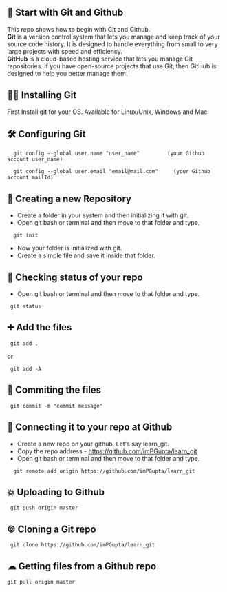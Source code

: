 ## 📌 Start with Git and Github
This repo shows how to begin with Git and Github.<br>
**Git** is a version control system that lets you manage and keep track of your source code history. It is designed to handle everything from small to very large projects with speed and efficiency.<br>
**GitHub** is a cloud-based hosting service that lets you manage Git repositories. If you have open-source projects that use Git, then GitHub is designed to help you better manage them.

## 🏃‍♂️ Installing Git
First Install git for your OS. Available for Linux/Unix, Windows and Mac.

## 🛠 Configuring Git
```
  git config --global user.name "user_name"         (your Github account user_name) 
```
```
  git config --global user.email "email@mail.com"     (your Github account mailId)
```

## 📁 Creating a new Repository
- Create a folder in your system and then initializing it with git.
- Open git bash or terminal and then move to that folder and type.
```  
  git init 
```
- Now your folder is initialized with git.
- Create a simple file and save it inside that folder.

## 🏁 Checking status of your repo
- Open git bash or terminal and then move to that folder and type.
``` 
 git status
```
 
## ➕ Add the files
``` 
 git add .
```
 or
```
 git add -A
```

## 🔗 Commiting the files
``` 
 git commit -m "commit message"
```

## 💫 Connecting it to your repo at Github
- Create a new repo on your github. Let's say learn_git.
- Copy the repo address - https://github.com/imPGupta/learn_git
- Open git bash or terminal and then move to that folder and type.
```  
  git remote add origin https://github.com/imPGupta/learn_git
```

## 💥 Uploading to Github
``` 
 git push origin master
```

## © Cloning a Git repo
``` 
 git clone https://github.com/imPGupta/learn_git
```

## ☁ Getting files from a Github repo
```
git pull origin master
```
